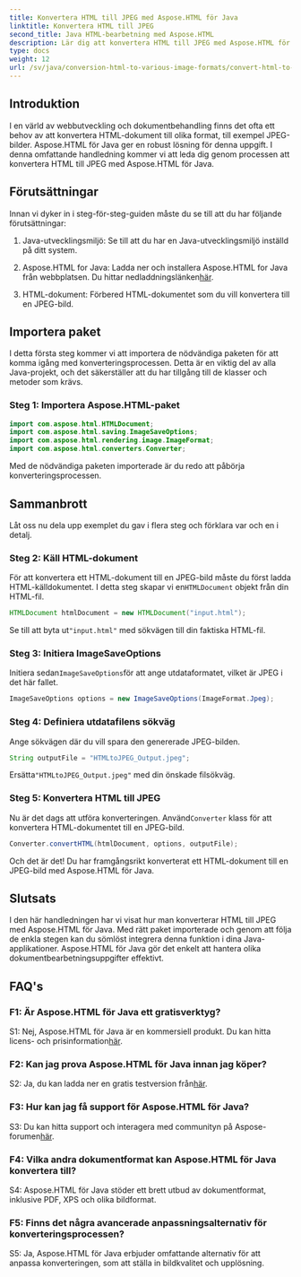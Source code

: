 ```yaml
---
title: Konvertera HTML till JPEG med Aspose.HTML för Java
linktitle: Konvertera HTML till JPEG
second_title: Java HTML-bearbetning med Aspose.HTML
description: Lär dig att konvertera HTML till JPEG med Aspose.HTML för Java. Steg-för-steg-guide för sömlös dokumentbehandling.
type: docs
weight: 12
url: /sv/java/conversion-html-to-various-image-formats/convert-html-to-jpeg/
---
```

## Introduktion

I en värld av webbutveckling och dokumentbehandling finns det ofta ett behov av att konvertera HTML-dokument till olika format, till exempel JPEG-bilder. Aspose.HTML för Java ger en robust lösning för denna uppgift. I denna omfattande handledning kommer vi att leda dig genom processen att konvertera HTML till JPEG med Aspose.HTML för Java. 

## Förutsättningar

Innan vi dyker in i steg-för-steg-guiden måste du se till att du har följande förutsättningar:

1. Java-utvecklingsmiljö: Se till att du har en Java-utvecklingsmiljö inställd på ditt system.

2.  Aspose.HTML for Java: Ladda ner och installera Aspose.HTML for Java från webbplatsen. Du hittar nedladdningslänken[här](https://releases.aspose.com/html/java/).

3. HTML-dokument: Förbered HTML-dokumentet som du vill konvertera till en JPEG-bild.

## Importera paket

I detta första steg kommer vi att importera de nödvändiga paketen för att komma igång med konverteringsprocessen. Detta är en viktig del av alla Java-projekt, och det säkerställer att du har tillgång till de klasser och metoder som krävs.

### Steg 1: Importera Aspose.HTML-paket

```java
import com.aspose.html.HTMLDocument;
import com.aspose.html.saving.ImageSaveOptions;
import com.aspose.html.rendering.image.ImageFormat;
import com.aspose.html.converters.Converter;
```

Med de nödvändiga paketen importerade är du redo att påbörja konverteringsprocessen.

## Sammanbrott

Låt oss nu dela upp exemplet du gav i flera steg och förklara var och en i detalj.

### Steg 2: Käll HTML-dokument

 För att konvertera ett HTML-dokument till en JPEG-bild måste du först ladda HTML-källdokumentet. I detta steg skapar vi en`HTMLDocument` objekt från din HTML-fil.

```java
HTMLDocument htmlDocument = new HTMLDocument("input.html");
```

 Se till att byta ut`"input.html"` med sökvägen till din faktiska HTML-fil.

### Steg 3: Initiera ImageSaveOptions

 Initiera sedan`ImageSaveOptions`för att ange utdataformatet, vilket är JPEG i det här fallet.

```java
ImageSaveOptions options = new ImageSaveOptions(ImageFormat.Jpeg);
```

### Steg 4: Definiera utdatafilens sökväg

Ange sökvägen där du vill spara den genererade JPEG-bilden.

```java
String outputFile = "HTMLtoJPEG_Output.jpeg";
```

 Ersätta`"HTMLtoJPEG_Output.jpeg"` med din önskade filsökväg.

### Steg 5: Konvertera HTML till JPEG

 Nu är det dags att utföra konverteringen. Använd`Converter` klass för att konvertera HTML-dokumentet till en JPEG-bild.

```java
Converter.convertHTML(htmlDocument, options, outputFile);
```

Och det är det! Du har framgångsrikt konverterat ett HTML-dokument till en JPEG-bild med Aspose.HTML för Java.

## Slutsats

I den här handledningen har vi visat hur man konverterar HTML till JPEG med Aspose.HTML för Java. Med rätt paket importerade och genom att följa de enkla stegen kan du sömlöst integrera denna funktion i dina Java-applikationer. Aspose.HTML för Java gör det enkelt att hantera olika dokumentbearbetningsuppgifter effektivt.

## FAQ's

### F1: Är Aspose.HTML för Java ett gratisverktyg?

 S1: Nej, Aspose.HTML för Java är en kommersiell produkt. Du kan hitta licens- och prisinformation[här](https://purchase.aspose.com/buy).

### F2: Kan jag prova Aspose.HTML för Java innan jag köper?

 S2: Ja, du kan ladda ner en gratis testversion från[här](https://releases.aspose.com/html/java).

### F3: Hur kan jag få support för Aspose.HTML för Java?

S3: Du kan hitta support och interagera med communityn på Aspose-forumen[här](https://forum.aspose.com/).

### F4: Vilka andra dokumentformat kan Aspose.HTML för Java konvertera till?

S4: Aspose.HTML för Java stöder ett brett utbud av dokumentformat, inklusive PDF, XPS och olika bildformat.

### F5: Finns det några avancerade anpassningsalternativ för konverteringsprocessen?

S5: Ja, Aspose.HTML för Java erbjuder omfattande alternativ för att anpassa konverteringen, som att ställa in bildkvalitet och upplösning.